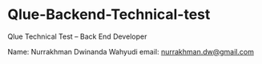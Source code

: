 # Qlue-Backend-Technical-test
Qlue Technical Test – Back End Developer

Name: Nurrakhman Dwinanda Wahyudi
email: nurrakhman.dw@gmail.com
